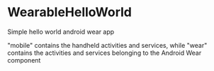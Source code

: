 # WearableHelloWorld
Simple hello world android wear app


"mobile" contains the handheld activities and services, 
while "wear" contains the activities and services belonging to the Android Wear component
